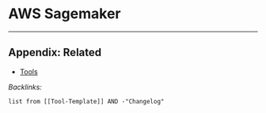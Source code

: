 # AWS Sagemaker

---

## Appendix: Related

* [Tools](../../../Tools.md)

*Backlinks:*

````dataview
list from [[Tool-Template]] AND -"Changelog"
````
